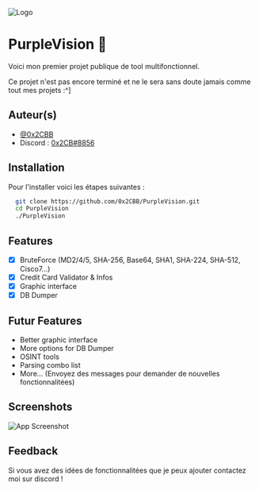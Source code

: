 
![Logo](https://media.discordapp.net/attachments/937792375986749521/1060506649313431562/Cool_Text_-_PurpleVision_4268178636405791.png)

# PurpleVision 🥤

Voici mon premier projet publique de tool multifonctionnel.

Ce projet n'est pas encore terminé et ne le sera sans doute jamais comme tout mes projets :^]

## Auteur(s)

- [@0x2CBB](https://github.com/0x2CBB)
- Discord : [0x2CB#8856](https://discord.gg/ssdfr)


## Installation

Pour l'installer voici les étapes suivantes :

```bash
  git clone https://github.com/0x2CBB/PurpleVision.git
  cd PurpleVision
  ./PurpleVision
```
## Features

- [X]  BruteForce (MD2/4/5, SHA-256, Base64, SHA1, SHA-224, SHA-512, Cisco7...)
- [X]  Credit Card Validator & Infos
- [X]  Graphic interface
- [X]  DB Dumper

## Futur Features

- Better graphic interface
- More options for DB Dumper
- OSINT tools
- Parsing combo list
- More... (Envoyez des messages pour demander de nouvelles fonctionnalitées)


## Screenshots

![App Screenshot](https://media.discordapp.net/attachments/937792375986749521/1060507347782471690/image.png)


## Feedback

Si vous avez des idées de fonctionnalitées que je peux ajouter contactez moi sur discord !
